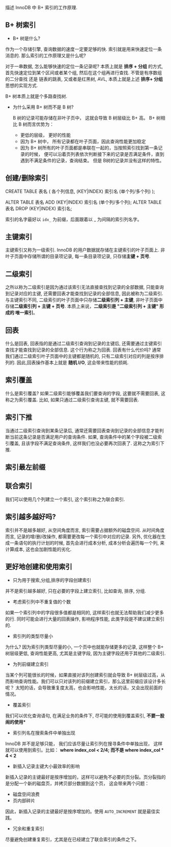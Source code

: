描述 InnoDB 中 B+ 索引的工作原理.

## B+ 树索引
- B+ 树是什么? 

作为一个存储引擎, 查询数据的速度一定要足够的快. 索引就是用来快速定位一条消息的. 那么索引的工作原理又是什么呢?

对于一串数据, 怎么能够快速的定位一条记录呢? 本质上就是 **排序 + 分组** 的方式, 首先快速定位到某个区间或者某个组, 然后在这个组再进行查找.
不管是有序数组的二分查找 还是 链表的跳表, 又或者是红黑树, AVL, 本质上就是上述 **排序+ 分组** 思想的实现方式.

B+ 树本质上就是个多路查找树. 

- 为什么采用 B+ 树而不是 B 树?

  B 树的记录可能存储在非叶子页中， 这就会导致 B 树层级比 B+ 高。 B+ 树相比 B 树而言优势为：
  - 更低的层级， 更好的性能
  - 因为 B+ 树中， 所有记录都在叶子页面，因此查询性能更加稳定
  - 因为 B+ 树所有的叶子页面都是串联在一起的，当按照索引找到第一条记录的时候， 便可以沿着页列表依次判断接下来的记录是否满足条件，直到遇到不满足条件的记录，查询结束。 但是 B树的记录并没有这样的特性。

## 创建/删除索引

CREATE TABLE 表名 (
    各个列信息,
    (KEY|INDEX) 索引名 (单个列/多个列)
);

ALTER TABLE 表名 ADD (KEY|INDEX) 索引名 (单个列/多个列);
ALTER TABLE 表名 DROP (KEY|INDEX) 索引名;

索引的名字最好以 `idx_` 为前缀，后面跟着以 _ 为间隔的索引列名字。

## 主键索引


主键索引又称为一级索引. InnoDB 的用户数据就存储在主键索引的叶子页面上. 非叶子页面中存储所谓的目录项记录, 每一条目录项记录, 只存储**主键 + 页号**.

## 二级索引

之所以称为二级索引是因为通过该索引无法直接查找到记录的全部数据, 只能查询到记录对应的主键, 还需要回表才能查找到记录的全部信息, 因此被称为二级索引.与主键索引不同, 二级索引的叶子页面中只存储**二级索引列 + 主键**, 非叶子页面中存储**二级索引列 + 主键 + 页号**. 本质上来说，**二级索引是 "二级索引列 + 主键" 形成的 唯一索引**。

## 回表

什么是回表, 回表指的是通过二级索引查询到记录的主键后, 还需要通过主键索引查找才能查找到记录的全部信息. 这个行为称之为回表. 回表有什么代价吗?
通常 我们通过二级索引叶子页面中的主键都是随机的, 只有二级索引对应的列是按序排列的. 因此,回表操作基本上就是 **随机 I/O**, 这会带来性能的损耗.

## 索引覆盖

什么是索引覆盖? 如果二级索引能够覆盖我们要查询的字段, 这要就不需要回表, 这称之为索引覆盖. 比如, 如果只通过二级索引查询主键, 就不需要回表.
## 索引下推

当通过二级索引查询到某条记录后, 通常还需要回表查询到记录的全部信息才能判断当前这条记录是否满足用户的查询条件. 如果, 查询条件中的某个字段被二级索引覆盖, 且该字段不满足查询条件, 这样我们也没必要再次回表了.
这称之为索引下推.

## 索引最左前缀


## 联合索引

我们可以使用几个列建立一个索引, 这个索引称之为联合索引.

## 索引越多越好吗?
 
索引并不是越多越好, 从空间角度而言, 索引需要占据额外的磁盘空间. 从时间角度而言, 记录的增/删/改操作, 都需要更改每一个索引中对应的记录. 另外, 优化器在生成一条语句的执行计划的时候, 首先会进行成本分析, 成本分析会遍历每一个列, 来计算成本, 这也会加剧性能的劣化.

## 更好地创建和使用索引

- 只为用于搜索,分组,排序的字段创建索引

并不是索引越多越好, 只在必要的字段上建立索引, 比如查询, 排序, 分组.

- 考虑索引列中不重复值的个数

如果一个索引列中的字段很多值都是相同的, 这样索引也就无法帮助我们减少更多的行. 同时可能会进行大量的回表操作, 影响程序性能, 此类字段是不建议建立索引的.

- 索引列的类型尽量小

为什么? 因为索引列类型尽量的小, 一个页中也就能存储更多的记录, 这样整个 B+ 树层级更低, 查询性能更高, 尤其是主键字段, 因为主键字段还用于其他的二级索引.

- 为列前缀建立索引

当某个列可能很长的时候，如果直接对该列创建索引就会导致 B+ 树层级过高，从而影响查询性能。我们可以只对该列的前缀建立索引，那么这里前缀应该设计多长呢？ 太短的话，会导致重复度太高，也会影响性能，太长的话，又会出现前面的情况。

- 覆盖索引

我们可以优化查询语句, 在满足业务的条件下, 尽可能的使用到覆盖索引, **不要一股闹的使用\***

- 索引列名在搜索条件中单独出现

InnoDB 并不是足够只能， 我们应该尽量让索引列在搜寻条件中单独出现， 这样就可以使用到索引。比如：
**where index_col < 2/4; 而不是 where index_col * 4 < 2**


- 新插入记录主键大小最效率的影响                                  

新插入记录的主键最好是按序增加的，这样可以避免不必要的页分裂。页分裂指的是分配一个新的磁盘页，并拷贝部分数据到这个页， 这会带来两个问题：
  - 磁盘空间浪费
  - 页内部碎片

因此，新插入记录的主键最好是按序增加的。使用 `AUTO_INCREMENT` 就是最佳实践。 

- 冗余和重复索引

尽量避免创建重复索引，尤其是在已经建立了联合索引的条件之下。